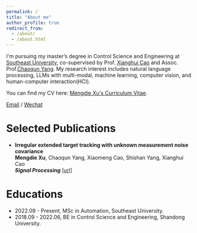 ```yaml
---
permalink: /
title: "About me"
author_profile: true
redirect_from: 
  - /about/
  - /about.html
---
```


I'm pursuing my master’s degree in Control Science and Engineering at [Southeast University](https://www.seu.edu.cn), co-supervised by Prof. [Xianghui Cao](https://automation.seu.edu.cn/cxh2/) and Assoc. Prof.[Chaoqun Yang](https://automation.seu.edu.cn/ycq/main.psp). My research interest includes natural language processing, LLMs with multi-modal, machine learning, computer vision, and human-computer interaction(HCI).

You can find my CV here: [Mengdie Xu's Curriculum Vitae](../assets/CV.pdf).

[Email](mailto:mengdiexu53@gmail.com) / [Wechat](../images/wechat.jpg)

Selected Publications
======
* **Irregular extended target tracking with unknown measurement noise covariance** <br> **Mengdie Xu**, Chaoqun Yang, Xiaomeng Cao, Shishan Yang, Xianghui Cao <br> ***Signal Processing*** [[url]](https://www.sciencedirect.com/science/article/abs/pii/S0165168424002196) 


Educations
======
* 2022.09 - Present, MSc in Automation, Southeast University. 
* 2018.09 - 2022.06, BE in Control Science and Engineering, Shandong University. 

